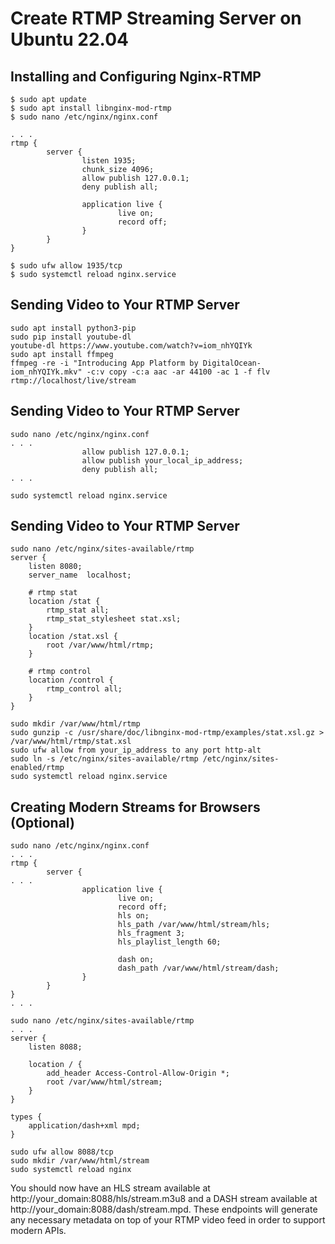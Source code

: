 # Create RTMP Streaming Server on Ubuntu 22.04

## Installing and Configuring Nginx-RTMP
~~~
$ sudo apt update
$ sudo apt install libnginx-mod-rtmp
$ sudo nano /etc/nginx/nginx.conf
~~~

~~~
. . .
rtmp {
        server {
                listen 1935;
                chunk_size 4096;
                allow publish 127.0.0.1;
                deny publish all;

                application live {
                        live on;
                        record off;
                }
        }
}
~~~
~~~
$ sudo ufw allow 1935/tcp
$ sudo systemctl reload nginx.service
~~~

## Sending Video to Your RTMP Server
~~~
sudo apt install python3-pip
sudo pip install youtube-dl
youtube-dl https://www.youtube.com/watch?v=iom_nhYQIYk
sudo apt install ffmpeg
ffmpeg -re -i "Introducing App Platform by DigitalOcean-iom_nhYQIYk.mkv" -c:v copy -c:a aac -ar 44100 -ac 1 -f flv rtmp://localhost/live/stream
~~~

## Sending Video to Your RTMP Server
~~~
sudo nano /etc/nginx/nginx.conf
. . .
                allow publish 127.0.0.1;
                allow publish your_local_ip_address;
                deny publish all;
. . .

sudo systemctl reload nginx.service
~~~

## Sending Video to Your RTMP Server
~~~
sudo nano /etc/nginx/sites-available/rtmp
server {
    listen 8080;
    server_name  localhost;

    # rtmp stat
    location /stat {
        rtmp_stat all;
        rtmp_stat_stylesheet stat.xsl;
    }
    location /stat.xsl {
        root /var/www/html/rtmp;
    }

    # rtmp control
    location /control {
        rtmp_control all;
    }
}

sudo mkdir /var/www/html/rtmp
sudo gunzip -c /usr/share/doc/libnginx-mod-rtmp/examples/stat.xsl.gz > /var/www/html/rtmp/stat.xsl
sudo ufw allow from your_ip_address to any port http-alt
sudo ln -s /etc/nginx/sites-available/rtmp /etc/nginx/sites-enabled/rtmp
sudo systemctl reload nginx.service

~~~

## Creating Modern Streams for Browsers (Optional)
~~~
sudo nano /etc/nginx/nginx.conf
. . .
rtmp {
        server {
. . .
                application live {
                    	live on;
                    	record off;
                        hls on;
                        hls_path /var/www/html/stream/hls;
                        hls_fragment 3;
                        hls_playlist_length 60;

                        dash on;
                        dash_path /var/www/html/stream/dash;
                }
        }
}
. . .

sudo nano /etc/nginx/sites-available/rtmp
. . .
server {
    listen 8088;

    location / {
        add_header Access-Control-Allow-Origin *;
        root /var/www/html/stream;
    }
}

types {
    application/dash+xml mpd;
}

sudo ufw allow 8088/tcp
sudo mkdir /var/www/html/stream
sudo systemctl reload nginx

~~~
You should now have an HLS stream available at http://your_domain:8088/hls/stream.m3u8 and a DASH stream available at http://your_domain:8088/dash/stream.mpd. These endpoints will generate any necessary metadata on top of your RTMP video feed in order to support modern APIs.

## 
~~~

~~~

